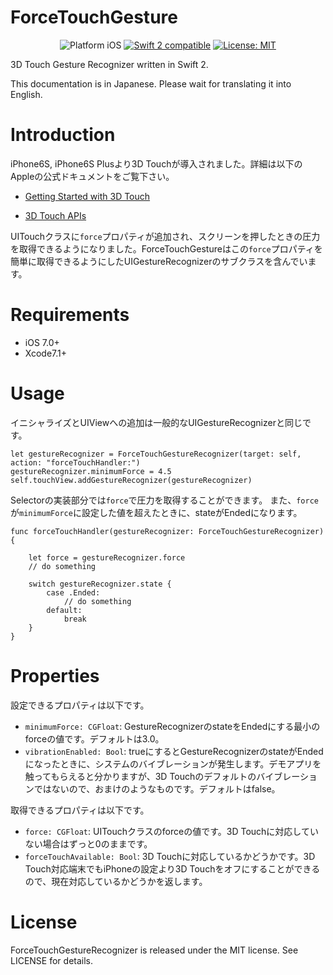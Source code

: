 # ForceTouchGesture

<p align="center">
<img src="https://img.shields.io/badge/platform-iOS-blue.svg?style=flat" alt="Platform iOS" />
<a href="https://developer.apple.com/swift"><img src="https://img.shields.io/badge/swift2-compatible-4BC51D.svg?style=flat" alt="Swift 2 compatible" /></a>
<a href="https://raw.githubusercontent.com/xmartlabs/Eureka/master/LICENSE"><img src="http://img.shields.io/badge/license-MIT-blue.svg?style=flat" alt="License: MIT" /></a>
</p>

3D Touch Gesture Recognizer written in Swift 2.

This documentation is in Japanese. Please wait for translating it into English.


# Introduction

iPhone6S, iPhone6S Plusより3D Touchが導入されました。詳細は以下のAppleの公式ドキュメントをご覧下さい。

- [Getting Started with 3D Touch](https://developer.apple.com/library/prerelease/ios/documentation/UserExperience/Conceptual/Adopting3DTouchOniPhone/index.html#//apple_ref/doc/uid/TP40016543-CH1-SW1)

- [3D Touch APIs](https://developer.apple.com/library/prerelease/ios/documentation/UserExperience/Conceptual/Adopting3DTouchOniPhone/3DTouchAPIs.html#//apple_ref/doc/uid/TP40016543-CH4-SW1)

UITouchクラスに`force`プロパティが追加され、スクリーンを押したときの圧力を取得できるようになりました。ForceTouchGestureはこの`force`プロパティを簡単に取得できるようにしたUIGestureRecognizerのサブクラスを含んでいます。

# Requirements
- iOS 7.0+
- Xcode7.1+

# Usage

イニシャライズとUIViewへの追加は一般的なUIGestureRecognizerと同じです。

```swift:
let gestureRecognizer = ForceTouchGestureRecognizer(target: self, action: "forceTouchHandler:")
gestureRecognizer.minimumForce = 4.5
self.touchView.addGestureRecognizer(gestureRecognizer)
```

Selectorの実装部分では`force`で圧力を取得することができます。
また、`force`が`minimumForce`に設定した値を超えたときに、stateがEndedになります。

```swift:
func forceTouchHandler(gestureRecognizer: ForceTouchGestureRecognizer) {
	
	let force = gestureRecognizer.force
	// do something
	
	switch gestureRecognizer.state {
		case .Ended:
			// do something
		default:
			break
	}
}
```

# Properties
設定できるプロパティは以下です。

- `minimumForce: CGFloat`: GestureRecognizerのstateをEndedにする最小のforceの値です。デフォルトは3.0。
- `vibrationEnabled: Bool`: trueにするとGestureRecognizerのstateがEndedになったときに、システムのバイブレーションが発生します。デモアプリを触ってもらえると分かりますが、3D Touchのデフォルトのバイブレーションではないので、おまけのようなものです。デフォルトはfalse。

取得できるプロパティは以下です。

- `force: CGFloat`: UITouchクラスのforceの値です。3D Touchに対応していない場合はずっと0のままです。
- `forceTouchAvailable: Bool`: 3D Touchに対応しているかどうかです。3D Touch対応端末でもiPhoneの設定より3D Touchをオフにすることができるので、現在対応しているかどうかを返します。

# License
ForceTouchGestureRecognizer is released under the MIT license. See LICENSE for details.